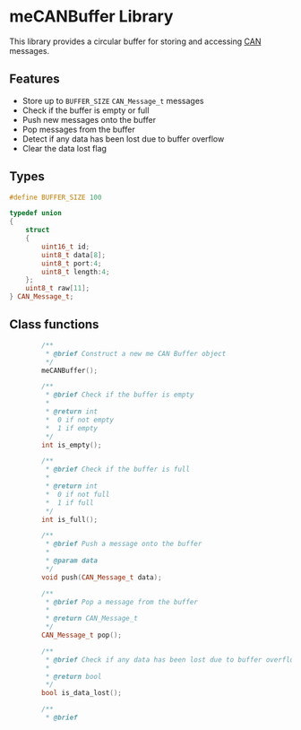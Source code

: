 # meCANBuffer Library

This library provides a circular buffer for storing and accessing [CAN](https://en.wikipedia.org/wiki/CAN_bus) messages.

## Features

- Store up to `BUFFER_SIZE` `CAN_Message_t` messages
- Check if the buffer is empty or full
- Push new messages onto the buffer
- Pop messages from the buffer
- Detect if any data has been lost due to buffer overflow
- Clear the data lost flag

## Types

```c++
#define BUFFER_SIZE 100

typedef union
{
    struct
    {
        uint16_t id;
        uint8_t data[8];
        uint8_t port:4;
        uint8_t length:4;
    };
    uint8_t raw[11];
} CAN_Message_t;
```

## Class functions

```c++
        /**
         * @brief Construct a new me CAN Buffer object
         */
        meCANBuffer();

        /**
         * @brief Check if the buffer is empty
         * 
         * @return int 
         *  0 if not empty
         *  1 if empty
         */
        int is_empty();

        /**
         * @brief Check if the buffer is full
         * 
         * @return int 
         *  0 if not full
         *  1 if full
         */
        int is_full();

        /**
         * @brief Push a message onto the buffer
         * 
         * @param data 
         */
        void push(CAN_Message_t data);

        /**
         * @brief Pop a message from the buffer
         * 
         * @return CAN_Message_t 
         */
        CAN_Message_t pop();

        /**
         * @brief Check if any data has been lost due to buffer overflow
         * 
         * @return bool 
         */
        bool is_data_lost();

        /**
         * @brief 
